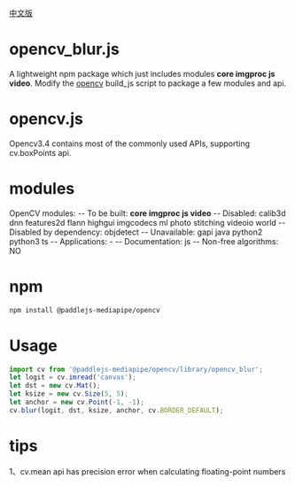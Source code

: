 [中文版](./README_cn.md)

# opencv_blur.js

A lightweight npm package which just includes modules **core imgproc js video**.
Modify the [opencv](/https://github.com/opencv/opencv) build_js script to package a few modules and api.

# opencv.js

Opencv3.4 contains most of the commonly used APIs, supporting cv.boxPoints api.

# modules 
OpenCV modules:
--     To be built:                 **core imgproc js video**
--     Disabled:                    calib3d dnn features2d flann highgui imgcodecs ml photo stitching videoio world
--     Disabled by dependency:      objdetect
--     Unavailable:                 gapi java python2 python3 ts
--     Applications:                -
--     Documentation:               js
--     Non-free algorithms:         NO


# npm

```bash
npm install @paddlejs-mediapipe/opencv
```

# Usage

```javascript
import cv from '@paddlejs-mediapipe/opencv/library/opencv_blur';
let logit = cv.imread('canvas');
let dst = new cv.Mat();
let ksize = new cv.Size(5, 5);
let anchor = new cv.Point(-1, -1);
cv.blur(logit, dst, ksize, anchor, cv.BORDER_DEFAULT);
```

# tips

1、cv.mean api has precision error when calculating floating-point numbers

